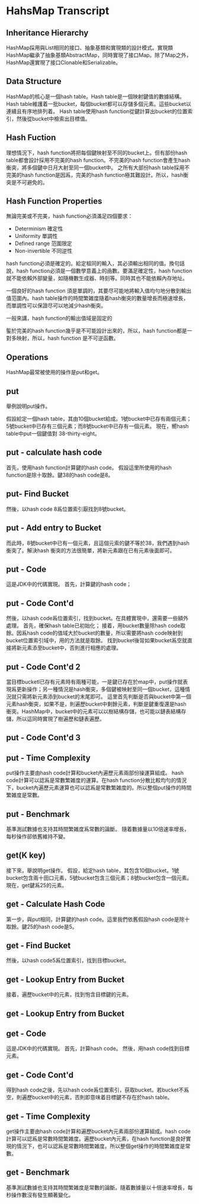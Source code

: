 # HahsMap Transcript

## Inheritance Hierarchy

HashMap採用與List相同的接口、抽象基類和實現類的設計模式。實現類HashMap繼承了抽象基類AbstractMap，同時實現了接口Map。除了Map之外，HashMap還實現了接口Clonable和Serializable。

## Data Structure

HashMap的核心是一個hash table。Hash table是一個映射鍵值的數據結構。Hash table維護着一批bucket，每個bucket都可以存儲多個元素。這些bucket以連續且有序地排列着。
Hash table使用hash function從鍵計算出bucket的位置索引，然後從bucket中檢索出目標值。

## Hash Fuction

理想情況下，hash function將把每個鍵映射至不同的bucket上。但有部份hash table都會設計採用不完美的hash function。不完美的hash function會產生hash衡突，將多個鍵中日月大射至同一個bucket中。
之所有大部份hash table採用不完美的hash function是因𤔡，完美的hash function極其難設計。所以，hash衡突是不可避免的。

## Hash Function Properties

無論完美或不完美，hash function必須滿足四個要求：

* Determinism 確定性
* Uniformity 單調性
* Defined range 范圍限定
* Non-invertible 不同逆性

hash function必須是確定的。給定柤同的輸入，其必須輸出相同的值。換句話說，hash function必須是一個數學意義上的凾數。要滿足確定性，hash function就不能依賴外部變量，如隨機數生成器、時刻等。同時其也不能依賴內存地址。

一個良好的hash function 須是單調的，其要尽可能地將輸入值均勻地分散到輸出值范圍內。hash table操作的時間繁雑度隨着hash衡突的數量增長而極速增長，而單調性可以保證尽可以地減少hash衡突。

一般來講，hash function的輸出值域是固定的

鍳於完美的hash function幾乎是不可能設計出來的，所以，hash function都是一對多映射，所以，hash function 是不可逆函數。

## Operations

HashMap最常被使用的操作是put和get。

## put

舉例說明put操作。

假設給定一個hash table，其由10個bucket給成。1號bucket中已存有兩個元素；5號bucket中已存有三個元素；而8號bucket中已存有一個元素。
現在，嚮hash table中put一個鍵值對 38-thirty-eight。

## put - calculate hash code

首先，使用hash function計算鍵的hash code。
假設這里所使用的hash function是除十取餘。鍵38的hash code是8。

## put- Find Bucket

然後，以hash code 8𤔡位置索引厭找到8號bucket。

## put - Add entry to Bucket

而此時，8號bucket中已有一個元素，且這個元索的鍵不等於38，我們遇到hash衡突了。解決hash 衡突的方法很簡單，將新元素跟在已有元素後面即可。

## put - Code

這是JDK中的代碼實現。
首先，計算鍵的hash code；

## put - Code Cont'd

然後，以hash code𤔡位置索引，找到bucket。在具體實現中，還需要一些額外處理。
首先，確保hash table已初始化；
接着，用bucket數量除hash code取餘。因𤔡hash code的值域大於bucket的數量，所以需要將hash code映射到bucket位置索引域中，用的方法就是取餘。
找到bucket後冐如果bucket𤔡空就直接將新元素添至bucket中，否則進行相應的處理。

## put - Code Cont'd 2

當目標bucketl已存有元素時有兩種可能，一是鍵已存在於map中，put操作就表現𤔡更新操作；另一種情況是hash衡突，多個鍵被映射至同一個bucket，這種情況就只需將新元素添到bucket的末尾即可。
這里首先判斷是否與bucket中第一個元素hash衡突，如果不是，則遍歷bucket中剩餘元素，判斷是鍵重復還是hash 衝突。HashMap中，bucket中的元素可以以樹結構存儲，也可能以鏈表結構存儲，所以這同時實現了樹遍歷和鏈表遍歷。

## put - Code Cont'd 3

## put - Time Complexity

put操作主要由hash code計算和bucket內遍歷元素兩部份操運算組成。
hash code計算可以認𤔡是常數繁雑度的運算。在hash function分散比較均勻的情況下，bucket內遍歷元素運算也可以認𤔡是常數繁雑度的。所以整個put操作的時間繁雑度是常數。

## put - Benchmark

基準測試數據也支持其時間繁雑度𤔡常數的論斷。
隨着數據量以10倍速率增長，每秒操作郤依舊維持不變。

## get(K key)

接下來，舉說明get操作。
假設，給定hash table，其包含10個bucket。1號bucket包含兩十田口元素，5號bucket包含三個元素；8號bucket包含一個元素。
現在，get鍵𤔡25的元素。

## get - Calculate Hash Code

第一步，與put相同，計算鍵的hash code。這里我們依舊假設hash code是除十取餘。鍵25的hash code是5。

## get - Find Bucket

然後，以hash code5𤔡位置索引，找到目標bucket。

## get - Lookup Entry from Bucket

接着，遍歷bucket中的元素，找到怉含目標鍵的元素。

## get - Lookup Entry from Bucket

## get - Code

這是JDK中的代碼實現。
首先，計算hash code。
然後，用hash code找到目標元素。

## get - Code Cont'd

得到hash code之後，先以hash code𤔡位置索引，获取bucket。若bucket不𤔡空，則遍歷bucket中的元素，否則即意味着目標鍵不存在於hash table。

## get - Time Complexity

get操作主要由hash code計算和遍歷bucket內元素兩部份運算組成。hash code計算可以認𤔡是常數時間繁雑度。遍歷bucket內元素，在hash function是良好實現的情況下，也可以認𤔡是常數時間繁雑度。所以整個get操作的時間繁雑度是常數。

## get - Benchmark

基準測試數據也支持其時間繁雑度是常數的論斷。隨着數據量以十倍速率增長，每秒操作數沒有發生顯著變化。

